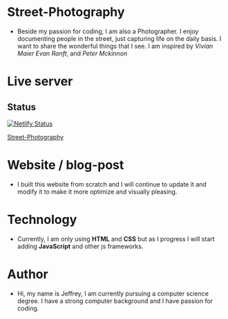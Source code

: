 # Street-Photography
- Beside my passion for coding, I am also a Photographer. I enjoy documenting people in the street, just capturing life on the daily basis. I want to share the wonderful things that I see. I am inspired by *Vivian Maier* *Evan Ranft*, and *Peter Mckinnon*

# Live server
  ## Status
  [![Netlify Status](https://api.netlify.com/api/v1/badges/77e548bf-32a4-49bb-a0f4-89b62c7f5c03/deploy-status)](https://app.netlify.com/sites/street-photography-mtl/deploys)


[Street-Photography](https://street-photography-mtl.netlify.app)
  
# Website / blog-post
-   I built this website from scratch and I will continue to update it and modify it to make it more optimize and visually pleasing.
  
# Technology
- Currently, I am only using **HTML** and **CSS** but as I progress I will start adding **JavaScript** and other js frameworks.

# Author
- Hi, my name is Jeffrey, I am currently pursuing a computer science degree. I have a strong computer background and I have passion for coding. 


